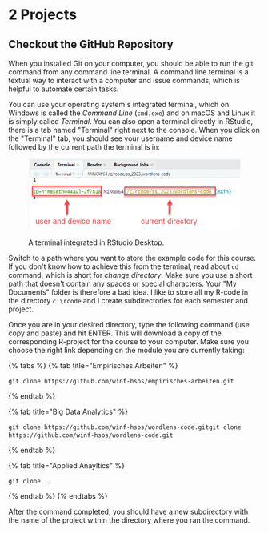 # 2 Projects

## Checkout the GitHub Repository

When you installed Git on your computer, you should be able to run the git command from any command line terminal. A command line terminal is a textual way to interact with a computer and issue commands, which is helpful to automate certain tasks.

You can use your operating system's integrated terminal, which on Windows is called the _Command Line_ (`cmd.exe`) and on macOS and Linux it is simply called _Terminal_. You can also open a terminal directly in RStudio, there is a tab named "Terminal" right next to the console. When you click on the "Terminal" tab, you should see your username and device name followed by the current path the terminal is in:

<figure><img src="../.gitbook/assets/image (59).png" alt=""><figcaption><p>A terminal integrated in RStudio Desktop.</p></figcaption></figure>

Switch to a path where you want to store the example code for this course. If you don't know how to achieve this from the terminal, read about `cd` command, which is short for _change directory_. Make sure you use a short path that doesn't contain any spaces or special characters. Your "My Documents" folder is therefore a bad idea. I like to store all my R-code in the directory `c:\rcode` and I create subdirectories for each semester and project.

Once you are in your desired directory, type the following command (use copy and paste) and hit ENTER. This will download a copy of the corresponding R-project for the course to your computer. Make sure you choose the right link depending on the module you are currently taking:

{% tabs %}
{% tab title="Empirisches Arbeiten" %}
```
git clone https://github.com/winf-hsos/empirisches-arbeiten.git
```
{% endtab %}

{% tab title="Big Data Analytics" %}
```
git clone https://github.com/winf-hsos/wordlens-code.gitgit clone https://github.com/winf-hsos/wordlens-code.git
```
{% endtab %}

{% tab title="Applied Anayltics" %}
```
git clone ..
```
{% endtab %}
{% endtabs %}

After the command completed, you should have a new subdirectory with the name of the project within the directory where you ran the command.
